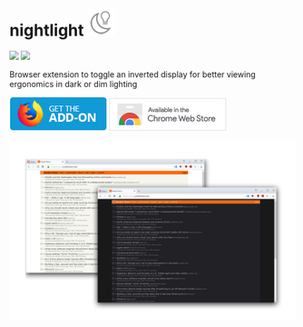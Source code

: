 # nightlight ![alt tag](https://raw.githubusercontent.com/conceptualspace/nightlight/master/src/icon1.png)

![](https://img.shields.io/amo/d/night-light-mode.svg) ![](https://img.shields.io/amo/rating/night-light-mode.svg)

Browser extension to toggle an inverted display for better viewing ergonomics in dark or dim lighting

 <a href='https://addons.mozilla.org/en-US/firefox/addon/night-light-mode/'><img alt='Get it for Firefox' src='https://github.com/conceptualspace/nightlight/raw/master/assets/ff-badge.png'/></a> <a href='https://chrome.google.com/webstore/detail/night-light/dembabikgdepjkbpbildnepofojdbdec'><img alt='Get it for Chrome' src='https://github.com/conceptualspace/nightlight/raw/master/assets/chrome-badge.png'/></a>

![alt tag](https://github.com/conceptualspace/nightlight/raw/master/assets/nightlight-screenshot.png)
